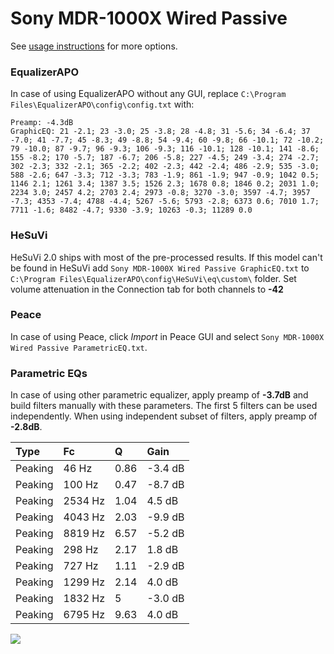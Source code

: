 # Sony MDR-1000X Wired Passive
See [usage instructions](https://github.com/jaakkopasanen/AutoEq#usage) for more options.

### EqualizerAPO
In case of using EqualizerAPO without any GUI, replace `C:\Program Files\EqualizerAPO\config\config.txt`
with:
```
Preamp: -4.3dB
GraphicEQ: 21 -2.1; 23 -3.0; 25 -3.8; 28 -4.8; 31 -5.6; 34 -6.4; 37 -7.0; 41 -7.7; 45 -8.3; 49 -8.8; 54 -9.4; 60 -9.8; 66 -10.1; 72 -10.2; 79 -10.0; 87 -9.7; 96 -9.3; 106 -9.3; 116 -10.1; 128 -10.1; 141 -8.6; 155 -8.2; 170 -5.7; 187 -6.7; 206 -5.8; 227 -4.5; 249 -3.4; 274 -2.7; 302 -2.3; 332 -2.1; 365 -2.2; 402 -2.3; 442 -2.4; 486 -2.9; 535 -3.0; 588 -2.6; 647 -3.3; 712 -3.3; 783 -1.9; 861 -1.9; 947 -0.9; 1042 0.5; 1146 2.1; 1261 3.4; 1387 3.5; 1526 2.3; 1678 0.8; 1846 0.2; 2031 1.0; 2234 3.0; 2457 4.2; 2703 2.4; 2973 -0.8; 3270 -3.0; 3597 -4.7; 3957 -7.3; 4353 -7.4; 4788 -4.4; 5267 -5.6; 5793 -2.8; 6373 0.6; 7010 1.7; 7711 -1.6; 8482 -4.7; 9330 -3.9; 10263 -0.3; 11289 0.0
```

### HeSuVi
HeSuVi 2.0 ships with most of the pre-processed results. If this model can't be found in HeSuVi add
`Sony MDR-1000X Wired Passive GraphicEQ.txt` to `C:\Program Files\EqualizerAPO\config\HeSuVi\eq\custom\` folder.
Set volume attenuation in the Connection tab for both channels to **-42**

### Peace
In case of using Peace, click *Import* in Peace GUI and select `Sony MDR-1000X Wired Passive ParametricEQ.txt`.

### Parametric EQs
In case of using other parametric equalizer, apply preamp of **-3.7dB** and build filters manually
with these parameters. The first 5 filters can be used independently.
When using independent subset of filters, apply preamp of **-2.8dB**.

| Type    | Fc      |    Q | Gain    |
|:--------|:--------|:-----|:--------|
| Peaking | 46 Hz   | 0.86 | -3.4 dB |
| Peaking | 100 Hz  | 0.47 | -8.7 dB |
| Peaking | 2534 Hz | 1.04 | 4.5 dB  |
| Peaking | 4043 Hz | 2.03 | -9.9 dB |
| Peaking | 8819 Hz | 6.57 | -5.2 dB |
| Peaking | 298 Hz  | 2.17 | 1.8 dB  |
| Peaking | 727 Hz  | 1.11 | -2.9 dB |
| Peaking | 1299 Hz | 2.14 | 4.0 dB  |
| Peaking | 1832 Hz | 5    | -3.0 dB |
| Peaking | 6795 Hz | 9.63 | 4.0 dB  |

![](https://raw.githubusercontent.com/jaakkopasanen/AutoEq/master/results/innerfidelity/sbaf-serious/Sony%20MDR-1000X%20Wired%20Passive/Sony%20MDR-1000X%20Wired%20Passive.png)